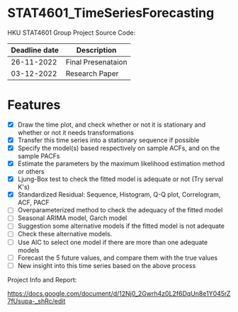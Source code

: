 # STAT4601_TimeSeriesForecasting
HKU STAT4601 Group Project Source Code:

| Deadline date | Description |
| --- | --- |
| 26-11-2022 | Final Presenataion |
| 03-12-2022 | Research Paper  |

# Features
- [x] Draw the time plot, and check whether or not it is stationary and whether or not it needs transformations
- [x] Transfer this time series into a stationary sequence if possible
- [x] Specify the model(s) based respectively on sample ACFs, and on the sample PACFs
- [x] Estimate the parameters by the maximum likelihood estimation method or others
- [x] Ljung-Box test to check the fitted model is adequate or not (Try serval K's)
- [x] Standardized Residual: Sequence, Histogram, Q-Q plot, Correlogram, ACF, PACF
- [ ] Overparameterized method to check the adequacy of the fitted model
- [ ] Seasonal ARIMA model, Garch model
- [ ] Suggestion some alternative models if the fitted model is not adequate
- [ ] Check these alternative models.
- [ ] Use AIC to select one model if there are more than one adequate models
- [ ] Forecast the 5 future values, and compare them with the true values
- [ ] New insight into this time series based on the above process

Project Info and Report:

https://docs.google.com/document/d/12Nj0_2Gwrh4z0L2f6DqUn8e1Y045rZ7fUsupa-_shRc/edit
